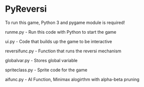 # PyReversi

To run this game, Python 3 and pygame module is required!

runme.py - Run this code with Python to start the game

ui.py - Code that builds up the game to be interactive

reversifunc.py - Function that runs the reversi mechanism

globalvar.py - Stores global variable

spriteclass.py - Sprite code for the game

aifunc.py - AI Function, Minimax alogirthm with alpha-beta pruning
